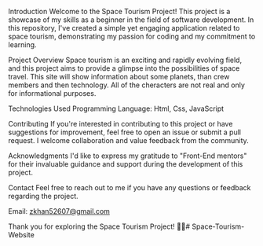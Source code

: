 Introduction
Welcome to the Space Tourism Project! This project is a showcase of my skills as a beginner in the field of software development. In this repository, I've created a simple yet engaging application related to space tourism, demonstrating my passion for coding and my commitment to learning.

Project Overview
Space tourism is an exciting and rapidly evolving field, and this project aims to provide a glimpse into the possibilities of space travel. This site will show information about some planets, than crew members and then technology. All of the cheracters are not real and only for informational purposes.

Technologies Used
Programming Language: Html, Css, JavaScript

Contributing
If you're interested in contributing to this project or have suggestions for improvement, feel free to open an issue or submit a pull request. I welcome collaboration and value feedback from the community.

Acknowledgments
I'd like to express my gratitude to "Front-End mentors" for their invaluable guidance and support during the development of this project.

Contact
Feel free to reach out to me if you have any questions or feedback regarding the project.

Email: zkhan52607@gmail.com

Thank you for exploring the Space Tourism Project! 🚀✨#   S p a c e - T o u r i s m - W e b s i t e  
 